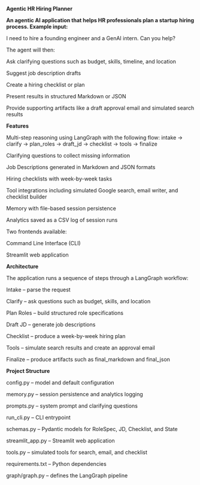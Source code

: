 **Agentic HR Hiring Planner**

**An agentic AI application that helps HR professionals plan a startup hiring process.
Example input:**

I need to hire a founding engineer and a GenAI intern. Can you help?

The agent will then:

Ask clarifying questions such as budget, skills, timeline, and location

Suggest job description drafts

Create a hiring checklist or plan

Present results in structured Markdown or JSON

Provide supporting artifacts like a draft approval email and simulated search results

**Features**

Multi-step reasoning using LangGraph with the following flow: intake → clarify → plan_roles → draft_jd → checklist → tools → finalize

Clarifying questions to collect missing information

Job Descriptions generated in Markdown and JSON formats

Hiring checklists with week-by-week tasks

Tool integrations including simulated Google search, email writer, and checklist builder

Memory with file-based session persistence

Analytics saved as a CSV log of session runs

Two frontends available:

Command Line Interface (CLI)

Streamlit web application

**Architecture**

The application runs a sequence of steps through a LangGraph workflow:

Intake – parse the request

Clarify – ask questions such as budget, skills, and location

Plan Roles – build structured role specifications

Draft JD – generate job descriptions

Checklist – produce a week-by-week hiring plan

Tools – simulate search results and create an approval email

Finalize – produce artifacts such as final_markdown and final_json

**Project Structure**

config.py – model and default configuration

memory.py – session persistence and analytics logging

prompts.py – system prompt and clarifying questions

run_cli.py – CLI entrypoint

schemas.py – Pydantic models for RoleSpec, JD, Checklist, and State

streamlit_app.py – Streamlit web application

tools.py – simulated tools for search, email, and checklist

requirements.txt – Python dependencies

graph/graph.py – defines the LangGraph pipeline
